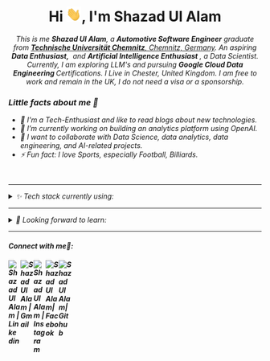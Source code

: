 <h1 align="center">Hi <img src="https://raw.githubusercontent.com/ABSphreak/ABSphreak/master/gifs/Hi.gif" width="30px">, I'm Shazad Ul Alam</h1>

<p align="center">
  <em>
    This is me <b>Shazad Ul Alam</b>, a <b>Automotive Software Engineer</b> graduate from <a href="https://www.tu-chemnitz.de/index.html.en/"> <b>Technische Universität Chemnitz</b>, Chemnitz, Germany</a>. An aspiring <b>Data Enthusiast,</b>&nbsp; and <b> Artificial Intelligence Enthusiast</b> , a Data Scientist. Currently, I am exploring LLM's and pursuing <b> Google Cloud Data Engineering </b> Certifications. I Live in Chester, United Kingdom. I am free to work and remain in the UK, I do not need a visa or a sponsorship.
  <br>

</p>

<h3>Little facts about me 🧑</h3>

- 🧞 I'm a Tech-Enthusiast and like to read blogs about new technologies.
- 🔭 I’m currently working on building an analytics platform using OpenAI.
- 👯 I want to collaborate with Data Science, data analytics, data engineering, and AI-related projects.
- ⚡ Fun fact: I love Sports, especially Football, Billiards.
<br>

---

<details>
  <summary>✨ Tech stack currently using:</summary>
  <br>

  ![Python](https://www.vectorlogo.zone/logos/python/python-icon.svg)
  [![Django](https://static.djangoproject.com/img/logos/django-logo-positive.png)](https://www.djangoproject.com/start/)
  ![Databricks](https://www.vectorlogo.zone/logos/databricks/databricks-icon.svg)
  ![HTML5](https://www.vectorlogo.zone/logos/w3_html5/w3_html5-icon.svg)
  ![Git](https://www.vectorlogo.zone/logos/git-scm/git-scm-icon.svg)
  ![Google Colab](https://colab.research.google.com/img/colab_favicon_256px.png)

</details>


---

<details>
<summary>
  🌱 Looking forward to learn:
</summary>
   <br>
<code><a href="https://huggingface.co/" target="_blank"><img height="30" src="https://www.google.com/url?sa=i&url=https%3A%2F%2Fhuggingface.co%2Fbrand&psig=AOvVaw3IeLjKVlwDbEReZ6e-Mi3y&ust=1687876937198000&source=images&cd=vfe&ved=0CBEQjRxqFwoTCKC9iNyV4f8CFQAAAAAdAAAAABAE"></a></code>
<code><a href="https://cloud.google.com/" target="_blank"><img height="30" src="https://www.vectorlogo.zone/logos/google_cloud/google_cloud-icon.svg"></a></code>
<code><a href="https://analytics.google.com/" target="_blank"><img height="30" src="https://www.vectorlogo.zone/logos/google_analytics/google_analytics-icon.svg"></a></code>
<code><a href="https://azure.microsoft.com/en-us/" target="_blank"><img height="30" src="https://www.vectorlogo.zone/logos/microsoft_azure/microsoft_azure-icon.svg"></a></code>
<code><a href="https://pytorch.org/" target="_blank"><img height="30" src="https://www.vectorlogo.zone/logos/pytorch/pytorch-icon.svg"></a></code>
<br>
</details>


---

<h4> Connect with me🤝: <h4>
  </hr>
  <a href="https://www.linkedin.com/in/shazad-ul-alam/">
   <img align="left" alt=" Shazad Ul Alam | Linkedin" width="24px" src="https://www.vectorlogo.zone/logos/linkedin/linkedin-icon.svg" />
  </a>
  <a href="mailto:bd.forhad.alam@gmail.com">
    <img align="left" alt="Shazad Ul Alam | Gmail" width="26px" src="https://www.vectorlogo.zone/logos/gmail/gmail-icon.svg" />
  </a>
  <a href="https://www.instagram.com/shazad_forhad/">
    <img align="left" alt="Shazad Ul Alam | Instagram" width="24px" src="https://www.vectorlogo.zone/logos/instagram/instagram-icon.svg" />
  </a>
   <a href="https://www.facebook.com/shazad.forhad">
    <img align="left" alt="Shazad Ul Alam| Facebook" width="26px" src="https://www.vectorlogo.zone/logos/facebook/facebook-tile.svg" />
  </a>
   <a href="https://github.com/shazadulalam">
    <img align="left" alt="Shazad Ul Alam| Github" width="26px" src="https://www.vectorlogo.zone/logos/github/github-tile.svg" />
  </a>
  <br>

